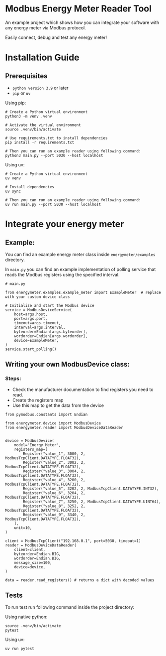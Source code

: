 # Modbus Energy Meter Reader Tool

An example project which shows how you can integrate your software with any energy meter via Modbus protocol.

Easily connect, debug and test any energy meter!

# Installation Guide

## Prerequisites
- `python version 3.9` or later
- `pip` or `uv`

Using pip:
```shell
# Create a Python virtual environment
python3 -m venv .venv

# Activate the virtual environment
source .venv/bin/activate

# Use requirements.txt to install dependencies
pip install -r requirements.txt

# Then you can run an example reader using following command:
python3 main.py --port 5030 --host localhost
```

Using uv:
```shell
# Create a Python virtual environment
uv venv

# Install dependencies 
uv sync

# Then you can run an example reader using following command:
uv run main.py --port 5030 --host localhost
```


# Integrate your energy meter

## Example:
You can find an example energy meter class inside `energymeter/examples` directory.

In `main.py` you can find an example implementation of polling service that reads the Modbus registers using the specified interval.

```python3
# main.py

from energymeter.examples.example_meter import ExampleMeter  # replace with your custom device class

# Initialize and start the Modbus device
service = ModbusDeviceService(
    host=args.host,
    port=args.port,
    timeout=args.timeout,
    interval=args.interval,
    byteorder=Endian[args.byteorder],
    wordorder=Endian[args.wordorder],
    device=ExampleMeter,
)
service.start_polling()
```

## Writing your own ModbusDevice class:

### Steps:
- Check the manufacturer documentation to find registers you need to read.
- Create the registers map
- Use this map to get the data from the device

```python3
from pymodbus.constants import Endian

from energymeter.device import ModbusDevice
from energymeter.reader import ModbusDeviceDataReader


device = ModbusDevice(
    model="Energy Meter",
    registers_map=[
        Register("value_1", 3000, 2, ModbusTcpClient.DATATYPE.FLOAT32),
        Register("value_2", 3002, 2, ModbusTcpClient.DATATYPE.FLOAT32),
        Register("value_3", 3004, 2, ModbusTcpClient.DATATYPE.FLOAT32),
        Register("value_4", 3200, 2, ModbusTcpClient.DATATYPE.FLOAT32),
        Register("value_5", 3202, 2, ModbusTcpClient.DATATYPE.INT32),
        Register("value_6", 3204, 2, ModbusTcpClient.DATATYPE.FLOAT32),
        Register("value_7", 3250, 2, ModbusTcpClient.DATATYPE.UINT64),
        Register("value_8", 3252, 2, ModbusTcpClient.DATATYPE.FLOAT32),
        Register("value_9", 3340, 2, ModbusTcpClient.DATATYPE.FLOAT32),
    ],
    unit=10,
)

client = ModbusTcpClient("192.168.0.1", port=5030, timeout=1)
reader = ModbusDeviceDataReader(
    client=client,
    byteorder=Endian.BIG,
    wordorder=Endian.BIG,
    message_size=100,
    device=device,
)

data = reader.read_registers() # returns a dict with decoded values 

```

## Tests
To run test run following command inside the project directory:

Using native python:
```shell
source .venv/bin/activate
pytest
```

Using uv:
```shell
uv run pytest
```
